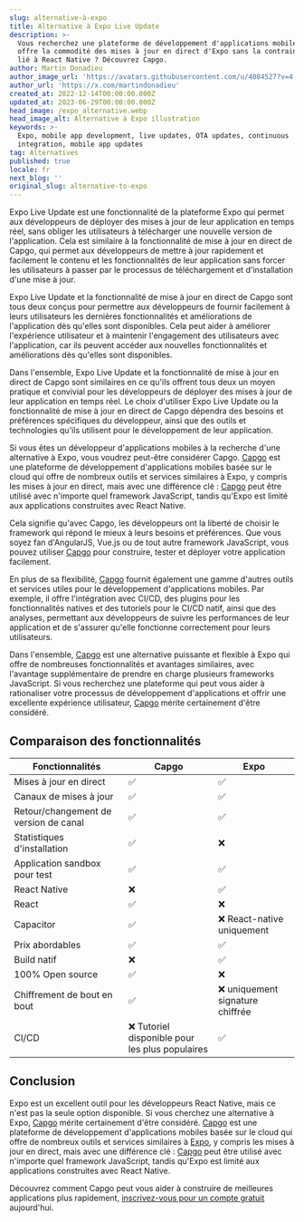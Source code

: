 ```yaml
---
slug: alternative-à-expo
title: Alternative à Expo Live Update
description: >-
  Vous recherchez une plateforme de développement d'applications mobiles qui
  offre la commodité des mises à jour en direct d'Expo sans la contrainte d'être
  lié à React Native ? Découvrez Capgo.
author: Martin Donadieu
author_image_url: 'https://avatars.githubusercontent.com/u/4084527?v=4'
author_url: 'https://x.com/martindonadieu'
created_at: 2022-12-14T00:00:00.000Z
updated_at: 2023-06-29T00:00:00.000Z
head_image: /expo_alternative.webp
head_image_alt: Alternative à Expo illustration
keywords: >-
  Expo, mobile app development, live updates, OTA updates, continuous
  integration, mobile app updates
tag: Alternatives
published: true
locale: fr
next_blog: ''
original_slug: alternative-to-expo
---
```

Expo Live Update est une fonctionnalité de la plateforme Expo qui permet aux développeurs de déployer des mises à jour de leur application en temps réel, sans obliger les utilisateurs à télécharger une nouvelle version de l'application. Cela est similaire à la fonctionnalité de mise à jour en direct de Capgo, qui permet aux développeurs de mettre à jour rapidement et facilement le contenu et les fonctionnalités de leur application sans forcer les utilisateurs à passer par le processus de téléchargement et d'installation d'une mise à jour.

Expo Live Update et la fonctionnalité de mise à jour en direct de Capgo sont tous deux conçus pour permettre aux développeurs de fournir facilement à leurs utilisateurs les dernières fonctionnalités et améliorations de l'application dès qu'elles sont disponibles. Cela peut aider à améliorer l'expérience utilisateur et à maintenir l'engagement des utilisateurs avec l'application, car ils peuvent accéder aux nouvelles fonctionnalités et améliorations dès qu'elles sont disponibles.

Dans l'ensemble, Expo Live Update et la fonctionnalité de mise à jour en direct de Capgo sont similaires en ce qu'ils offrent tous deux un moyen pratique et convivial pour les développeurs de déployer des mises à jour de leur application en temps réel. Le choix d'utiliser Expo Live Update ou la fonctionnalité de mise à jour en direct de Capgo dépendra des besoins et préférences spécifiques du développeur, ainsi que des outils et technologies qu'ils utilisent pour le développement de leur application.

Si vous êtes un développeur d'applications mobiles à la recherche d'une alternative à Expo, vous voudrez peut-être considérer Capgo. [Capgo](/register/) est une plateforme de développement d'applications mobiles basée sur le cloud qui offre de nombreux outils et services similaires à Expo, y compris les mises à jour en direct, mais avec une différence clé : [Capgo](/register/) peut être utilisé avec n'importe quel framework JavaScript, tandis qu'Expo est limité aux applications construites avec React Native.

Cela signifie qu'avec Capgo, les développeurs ont la liberté de choisir le framework qui répond le mieux à leurs besoins et préférences. Que vous soyez fan d'AngularJS, Vue.js ou de tout autre framework JavaScript, vous pouvez utiliser [Capgo](/register/) pour construire, tester et déployer votre application facilement.

En plus de sa flexibilité, [Capgo](/register/) fournit également une gamme d'autres outils et services utiles pour le développement d'applications mobiles. Par exemple, il offre l'intégration avec CI/CD, des plugins pour les fonctionnalités natives et des tutoriels pour le CI/CD natif, ainsi que des analyses, permettant aux développeurs de suivre les performances de leur application et de s'assurer qu'elle fonctionne correctement pour leurs utilisateurs.

Dans l'ensemble, [Capgo](/register/) est une alternative puissante et flexible à Expo qui offre de nombreuses fonctionnalités et avantages similaires, avec l'avantage supplémentaire de prendre en charge plusieurs frameworks JavaScript. Si vous recherchez une plateforme qui peut vous aider à rationaliser votre processus de développement d'applications et offrir une excellente expérience utilisateur, [Capgo](/register/) mérite certainement d'être considéré.

## Comparaison des fonctionnalités

| Fonctionnalités | Capgo | Expo |
| --- | --- | --- |
| Mises à jour en direct | ✅ | ✅ |
| Canaux de mises à jour | ✅ | ✅ |
| Retour/changement de version de canal | ✅ | ✅ |
| Statistiques d'installation | ✅ | ❌ |
| Application sandbox pour test | ✅ | ✅ |
| React Native | ❌ | ✅ |
| React | ✅ | ❌ |
| Capacitor | ✅ | ❌ React-native uniquement |
| Prix abordables | ✅ | ✅ |
| Build natif | ❌ | ✅ |
| 100% Open source | ✅ | ❌ |
| Chiffrement de bout en bout | ✅ | ❌ uniquement signature chiffrée |
| CI/CD | ❌ Tutoriel disponible pour les plus populaires | ✅ |

## Conclusion

Expo est un excellent outil pour les développeurs React Native, mais ce n'est pas la seule option disponible. Si vous cherchez une alternative à Expo, [Capgo](/register/) mérite certainement d'être considéré. [Capgo](/register/) est une plateforme de développement d'applications mobiles basée sur le cloud qui offre de nombreux outils et services similaires à [Expo](https://expo.dev/), y compris les mises à jour en direct, mais avec une différence clé : [Capgo](/register/) peut être utilisé avec n'importe quel framework JavaScript, tandis qu'Expo est limité aux applications construites avec React Native.

Découvrez comment Capgo peut vous aider à construire de meilleures applications plus rapidement, [inscrivez-vous pour un compte gratuit](/register/) aujourd'hui.
